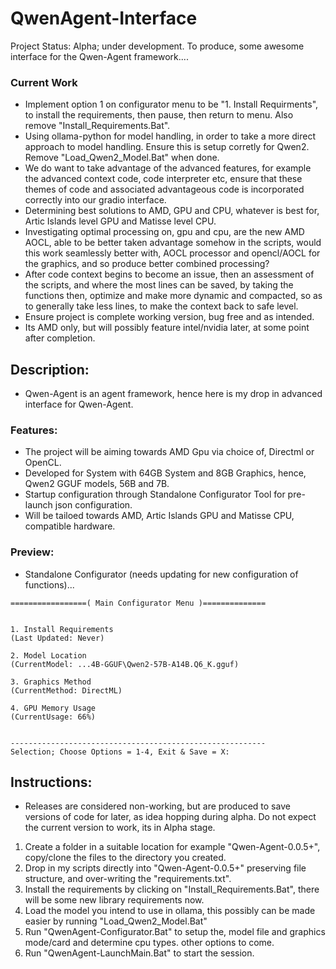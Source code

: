 # QwenAgent-Interface
Project Status: Alpha; under development. To produce, some awesome interface for the Qwen-Agent framework....

### Current Work
- Implement option 1 on configurator menu to be "1. Install Requirments", to install the requirements, then pause, then return to menu. Also remove "Install_Requirements.Bat".
- Using ollama-python for model handling, in order to take a more direct approach to model handling. Ensure this is setup corretly for Qwen2. Remove "Load_Qwen2_Model.Bat" when done.
- We do want to take advantage of the advanced features, for example the advanced context code, code interpreter etc, ensure that these themes of code and associated advantageous code is incorporated correctly into our gradio interface.
- Determining best solutions to AMD, GPU and CPU, whatever is best for, Artic Islands level GPU and Matisse level CPU.
- Investigating optimal processing on, gpu and cpu, are the new AMD AOCL, able to be better taken advantage somehow in the scripts, would this work seamlessly better with, AOCL processor and opencl/AOCL for the graphics, and so produce better combined processing?
- After code context begins to become an issue, then an assessment of the scripts, and where the most lines can be saved, by taking the functions then, optimize and make more dynamic and compacted, so as to generally take less lines, to make the context back to safe level. 
- Ensure project is complete working version, bug free and as intended.
- Its AMD only, but will possibly feature intel/nvidia later, at some point after completion.

## Description:
- Qwen-Agent is an agent framework, hence here is my drop in advanced interface for Qwen-Agent. 

### Features:
- The project will be aiming towards AMD Gpu via choice of, Directml or OpenCL.
- Developed for System with 64GB System and 8GB Graphics, hence, Qwen2 GGUF models, 56B and 7B. 
- Startup configuration through Standalone Configurator Tool for pre-launch json configuration.
- Will be tailoed towards AMD, Artic Islands GPU and Matisse CPU, compatible hardware.

### Preview:
- Standalone Configurator (needs updating for new configuration of functions)...
```
=================( Main Configurator Menu )==============


1. Install Requirements
(Last Updated: Never)

2. Model Location
(CurrentModel: ...4B-GGUF\Qwen2-57B-A14B.Q6_K.gguf)

3. Graphics Method
(CurrentMethod: DirectML)

4. GPU Memory Usage
(CurrentUsage: 66%)


---------------------------------------------------------
Selection; Choose Options = 1-4, Exit & Save = X:

```

## Instructions:
- Releases are considered non-working, but are produced to save versions of code for later, as idea hopping during alpha. Do not expect the current version to work, its in Alpha stage.
1. Create a folder in a suitable location for example "Qwen-Agent-0.0.5+", copy/clone the files to the directory you created.
2. Drop in my scripts directly into "Qwen-Agent-0.0.5+" preserving file structure, and over-writing the "requirements.txt".
3. Install the requirements by clicking on "Install_Requirements.Bat", there will be some new library requirements now.
4. Load the model you intend to use in ollama, this possibly can be made easier by running "Load_Qwen2_Model.Bat"
5. Run "QwenAgent-Configurator.Bat" to setup the, model file and graphics mode/card and determine cpu types. other options to come.
6. Run "QwenAgent-LaunchMain.Bat" to start the session. 


